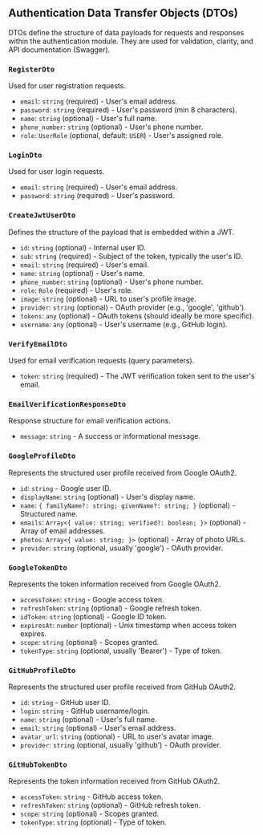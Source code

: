 ## Authentication Data Transfer Objects (DTOs)

DTOs define the structure of data payloads for requests and responses within the authentication module. They are used for validation, clarity, and API documentation (Swagger).

### `RegisterDto`

Used for user registration requests.

- `email`: `string` (required) - User's email address.
- `password`: `string` (required) - User's password (min 8 characters).
- `name`: `string` (optional) - User's full name.
- `phone_number`: `string` (optional) - User's phone number.
- `role`: `UserRole` (optional, default: `USER`) - User's assigned role.

### `LoginDto`

Used for user login requests.

- `email`: `string` (required) - User's email address.
- `password`: `string` (required) - User's password.

### `CreateJwtUserDto`

Defines the structure of the payload that is embedded within a JWT.

- `id`: `string` (optional) - Internal user ID.
- `sub`: `string` (required) - Subject of the token, typically the user's ID.
- `email`: `string` (required) - User's email.
- `name`: `string` (optional) - User's name.
- `phone_number`: `string` (optional) - User's phone number.
- `role`: `Role` (required) - User's role.
- `image`: `string` (optional) - URL to user's profile image.
- `provider`: `string` (optional) - OAuth provider (e.g., 'google', 'github').
- `tokens`: `any` (optional) - OAuth tokens (should ideally be more specific).
- `username`: `any` (optional) - User's username (e.g., GitHub login).

### `VerifyEmailDto`

Used for email verification requests (query parameters).

- `token`: `string` (required) - The JWT verification token sent to the user's email.

### `EmailVerificationResponseDto`

Response structure for email verification actions.

- `message`: `string` - A success or informational message.

### `GoogleProfileDto`

Represents the structured user profile received from Google OAuth2.

- `id`: `string` - Google user ID.
- `displayName`: `string` (optional) - User's display name.
- `name`: `{ familyName?: string; givenName?: string; }` (optional) - Structured name.
- `emails`: `Array<{ value: string; verified?: boolean; }>` (optional) - Array of email addresses.
- `photos`: `Array<{ value: string; }>` (optional) - Array of photo URLs.
- `provider`: `string` (optional, usually 'google') - OAuth provider.

### `GoogleTokenDto`

Represents the token information received from Google OAuth2.

- `accessToken`: `string` - Google access token.
- `refreshToken`: `string` (optional) - Google refresh token.
- `idToken`: `string` (optional) - Google ID token.
- `expiresAt`: `number` (optional) - Unix timestamp when access token expires.
- `scope`: `string` (optional) - Scopes granted.
- `tokenType`: `string` (optional, usually 'Bearer') - Type of token.

### `GitHubProfileDto`

Represents the structured user profile received from GitHub OAuth2.

- `id`: `string` - GitHub user ID.
- `login`: `string` - GitHub username/login.
- `name`: `string` (optional) - User's full name.
- `email`: `string` (optional) - User's email address.
- `avatar_url`: `string` (optional) - URL to user's avatar image.
- `provider`: `string` (optional, usually 'github') - OAuth provider.

### `GitHubTokenDto`

Represents the token information received from GitHub OAuth2.

- `accessToken`: `string` - GitHub access token.
- `refreshToken`: `string` (optional) - GitHub refresh token.
- `scope`: `string` (optional) - Scopes granted.
- `tokenType`: `string` (optional) - Type of token.
